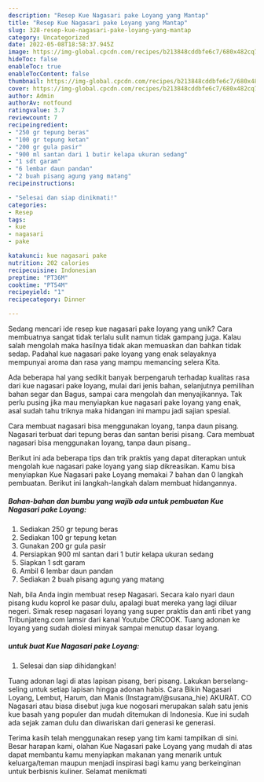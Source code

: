 ```yaml
---
description: "Resep Kue Nagasari pake Loyang yang Mantap"
title: "Resep Kue Nagasari pake Loyang yang Mantap"
slug: 328-resep-kue-nagasari-pake-loyang-yang-mantap
category: Uncategorized
date: 2022-05-08T18:58:37.945Z
image: https://img-global.cpcdn.com/recipes/b213848cddbfe6c7/680x482cq70/kue-nagasari-pake-loyang-foto-resep-utama.jpg
hideToc: false
enableToc: true
enableTocContent: false
thumbnail: https://img-global.cpcdn.com/recipes/b213848cddbfe6c7/680x482cq70/kue-nagasari-pake-loyang-foto-resep-utama.jpg
cover: https://img-global.cpcdn.com/recipes/b213848cddbfe6c7/680x482cq70/kue-nagasari-pake-loyang-foto-resep-utama.jpg
author: Admin
authorAv: notfound
ratingvalue: 3.7
reviewcount: 7
recipeingredient:
- "250 gr tepung beras"
- "100 gr tepung ketan"
- "200 gr gula pasir"
- "900 ml santan dari 1 butir kelapa ukuran sedang"
- "1 sdt garam"
- "6 lembar daun pandan"
- "2 buah pisang agung yang matang"
recipeinstructions:

- "Selesai dan siap dinikmati!"
categories:
- Resep
tags:
- kue
- nagasari
- pake

katakunci: kue nagasari pake 
nutrition: 202 calories
recipecuisine: Indonesian
preptime: "PT36M"
cooktime: "PT54M"
recipeyield: "1"
recipecategory: Dinner

---
```





Sedang mencari ide resep kue nagasari pake loyang yang unik? Cara membuatnya sangat tidak terlalu sulit namun tidak gampang juga. Kalau salah mengolah maka hasilnya tidak akan memuaskan dan bahkan tidak sedap. Padahal kue nagasari pake loyang yang enak selayaknya mempunyai aroma dan rasa yang mampu memancing selera Kita.





Ada beberapa hal yang sedikit banyak berpengaruh terhadap kualitas rasa dari kue nagasari pake loyang, mulai dari jenis bahan, selanjutnya pemilihan bahan segar dan Bagus, sampai cara mengolah dan menyajikannya. Tak perlu pusing jika mau menyiapkan kue nagasari pake loyang yang enak,      asal sudah tahu triknya maka hidangan ini mampu jadi sajian spesial.














Cara membuat nagasari bisa menggunakan loyang, tanpa daun pisang. Nagasari terbuat dari tepung beras dan santan berisi pisang. Cara membuat nagasari bisa menggunakan loyang, tanpa daun pisang..






Berikut ini ada beberapa tips dan trik praktis yang dapat diterapkan untuk mengolah kue nagasari pake loyang yang siap dikreasikan. Kamu bisa menyiapkan Kue Nagasari pake Loyang memakai 7 bahan dan 0 langkah pembuatan. Berikut ini langkah-langkah dalam membuat hidangannya.

<!--inarticleads1-->

##### Bahan-bahan dan bumbu yang wajib ada untuk pembuatan Kue Nagasari pake Loyang:

1. Sediakan 250 gr tepung beras
1. Sediakan 100 gr tepung ketan
1. Gunakan 200 gr gula pasir
1. Persiapkan 900 ml santan dari 1 butir kelapa ukuran sedang
1. Siapkan 1 sdt garam
1. Ambil 6 lembar daun pandan
1. Sediakan 2 buah pisang agung yang matang


Nah, bila Anda ingin membuat resep Nagasari. Secara kalo nyari daun pisang kudu koprol ke pasar dulu, apalagi buat mereka yang lagi diluar negeri. Simak resep nagasari loyang yang super praktis dan anti ribet yang Tribunjateng.com lamsir dari kanal Youtube CRCOOK. Tuang adonan ke loyang yang sudah diolesi minyak sampai menutup dasar loyang. 

<!--inarticleads2-->

#####  untuk buat Kue Nagasari pake Loyang:


1. Selesai dan siap dihidangkan!

Tuang adonan lagi di atas lapisan pisang, beri pisang. Lakukan berselang-seling untuk setiap lapisan hingga adonan habis. Cara Bikin Nagasari Loyang, Lembut, Harum, dan Manis (Instagram/@susana_hie) AKURAT. CO Nagasari atau biasa disebut juga kue nogosari merupakan salah satu jenis kue basah yang populer dan mudah ditemukan di Indonesia. Kue ini sudah ada sejak zaman dulu dan diwariskan dari generasi ke generasi. 

Terima kasih telah menggunakan resep yang tim kami tampilkan di sini. Besar harapan kami, olahan Kue Nagasari pake Loyang yang mudah di atas dapat membantu kamu menyiapkan makanan yang menarik untuk keluarga/teman maupun menjadi inspirasi bagi kamu yang berkeinginan untuk berbisnis kuliner. Selamat menikmati
